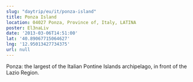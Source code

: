 ```yaml
---
slug: "daytrip/eu/it/ponza-island"
title: Ponza Island
location: 04027 Ponza, Province of, Italy, LATINA
poster: El3naLiv
date: '2013-03-06T14:51:00'
lat: '40.89067715064627'
lng: '12.95013427734375'
url: null
---
```


Ponza: the largest of the Italian Pontine Islands archipelago, in front of the Lazio Region.
